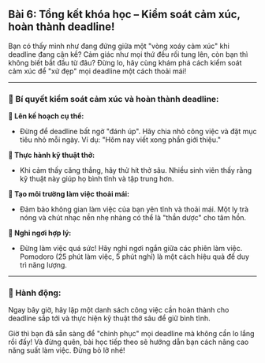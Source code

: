 ## Bài 6: Tổng kết khóa học – Kiểm soát cảm xúc, hoàn thành deadline!

Bạn có thấy mình như đang đứng giữa một "vòng xoáy cảm xúc" khi deadline đang cận kề? Cảm giác như mọi thứ đều rối tung lên, còn bạn thì không biết bắt đầu từ đâu? Đừng lo, hãy cùng khám phá cách kiểm soát cảm xúc để "xử đẹp" mọi deadline một cách thoải mái!

---

### 📌 Bí quyết kiểm soát cảm xúc và hoàn thành deadline:

**🔹 Lên kế hoạch cụ thể:**
- Đừng để deadline bất ngờ "đánh úp". Hãy chia nhỏ công việc và đặt mục tiêu nhỏ mỗi ngày. Ví dụ: "Hôm nay viết xong phần giới thiệu."

**🔹 Thực hành kỹ thuật thở:**
- Khi cảm thấy căng thẳng, hãy thử hít thở sâu. Nhiều sinh viên thấy rằng kỹ thuật này giúp họ bình tĩnh và tập trung hơn.

**🔹 Tạo môi trường làm việc thoải mái:**
- Đảm bảo không gian làm việc của bạn yên tĩnh và thoải mái. Một ly trà nóng và chút nhạc nền nhẹ nhàng có thể là "thần dược" cho tâm hồn.

**🔹 Nghỉ ngơi hợp lý:**
- Đừng làm việc quá sức! Hãy nghỉ ngơi ngắn giữa các phiên làm việc. Pomodoro (25 phút làm việc, 5 phút nghỉ) là một cách hiệu quả để duy trì năng lượng.

---

### 🚀 Hành động:

Ngay bây giờ, hãy lập một danh sách công việc cần hoàn thành cho deadline sắp tới và thực hiện kỹ thuật thở sâu để giữ bình tĩnh.

Giờ thì bạn đã sẵn sàng để "chinh phục" mọi deadline mà không cần lo lắng rồi đấy! Và đừng quên, bài học tiếp theo sẽ hướng dẫn bạn cách nâng cao năng suất làm việc. Đừng bỏ lỡ nhé!